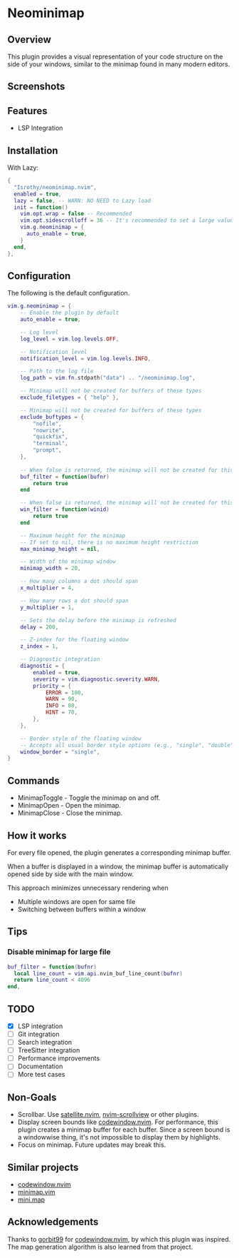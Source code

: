 # Neominimap

## Overview

This plugin provides a visual representation of your code structure on the side
of your windows, similar to the minimap found in many modern editors.

## Screenshots

## Features

- LSP Integration

## Installation

With Lazy:

```lua
{
  "Isrothy/neominimap.nvim",
  enabled = true,
  lazy = false, -- WARN: NO NEED to Lazy load
  init = function()
    vim.opt.wrap = false -- Recommended
    vim.opt.sidescrolloff = 36 -- It's recommended to set a large value
    vim.g.neominimap = {
      auto_enable = true,
    }
  end,
},

```

## Configuration

The following is the default configuration.

```lua
vim.g.neominimap = {
    -- Enable the plugin by default
    auto_enable = true,

    -- Log level
    log_level = vim.log.levels.OFF,

    -- Notification level
    notification_level = vim.log.levels.INFO,

    -- Path to the log file
    log_path = vim.fn.stdpath("data") .. "/neominimap.log",

    -- Minimap will not be created for buffers of these types
    exclude_filetypes = { "help" },

    -- Minimap will not be created for buffers of these types
    exclude_buftypes = {
        "nofile",
        "nowrite",
        "quickfix",
        "terminal",
        "prompt",
    },
    
    -- When false is returned, the minimap will not be created for this buffer
    buf_filter = function(bufnr)
        return true
    end

    -- When false is returned, the minimap will not be created for this window
    win_filter = function(winid)
        return true
    end

    -- Maximum height for the minimap
    -- If set to nil, there is no maximum height restriction
    max_minimap_height = nil,

    -- Width of the minimap window
    minimap_width = 20,

    -- How many columns a dot should span
    x_multiplier = 4,

    -- How many rows a dot should span
    y_multiplier = 1,

    -- Sets the delay before the minimap is refreshed
    delay = 200,

    -- Z-index for the floating window
    z_index = 1,

    -- Diagnostic integration
    diagnostic = {
        enabled = true,
        severity = vim.diagnostic.severity.WARN,
        priority = {
            ERROR = 100,
            WARN = 90,
            INFO = 80,
            HINT = 70,
        },
    },

    -- Border style of the floating window
    -- Accepts all usual border style options (e.g., "single", "double")
    window_border = "single",
}
```

## Commands

- MinimapToggle - Toggle the minimap on and off.
- MinimapOpen - Open the minimap.
- MinimapClose - Close the minimap.

## How it works

For every file opened, the plugin generates a corresponding minimap buffer.

When a buffer is displayed in a window,
the minimap buffer is automatically opened side by side with the main window.

This approach minimizes unnecessary rendering when
- Multiple windows are open for same file
- Switching between buffers within a window

## Tips

### Disable minimap for large file

```lua
buf_filter = function(bufnr)
  local line_count = vim.api.nvim_buf_line_count(bufnr)
  return line_count < 4096
end,
```

## TODO

- [x] LSP integration
- [ ] Git integration
- [ ] Search integration
- [ ] TreeSitter integration
- [ ] Performance improvements
- [ ] Documentation
- [ ] More test cases

## Non-Goals

- Scrollbar.
  Use [satellite.nvim](https://github.com/lewis6991/satellite.nvim),
      [nvim-scrollview](https://github.com/dstein64/nvim-scrollview)
  or other plugins.
- Display screen bounds like
  [codewindow.nvim](https://github.com/gorbit99/codewindow.nvim).
  For performance, this plugin creates a minimap buffer for each buffer.
  Since a screen bound is a windowwise thing,
  it's not impossible to display them by highlights.
- Focus on minimap.
  Future updates may break this.

## Similar projects

- [codewindow.nvim](https://github.com/gorbit99/codewindow.nvim)
- [minimap.vim](https://github.com/wfxr/minimap.vim)
- [mini.map](https://github.com/echasnovski/mini.map)

## Acknowledgements

Thanks to [gorbit99](https://github.com/gorbit99) for
[codewindow.nvim](https://github.com/gorbit99/codewindow.nvim),
by which this plugin was inspired.
The map generation algorithm is also learned from that project.


